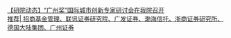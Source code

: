   
[【研院动态】“广州奖”国际城市创新专家研讨会在我院召开](http://www.dianyue.me/archives/094/wpuhn7ye9bjjc49e/)  
[推荐| 招商基金管理、联讯证券研究院、广发证券、渤海信托、浙商证券研究所、德国大陆集团、广州证券](http://www.dianyue.me/archives/117/lx90bbv4bivff5e7/)